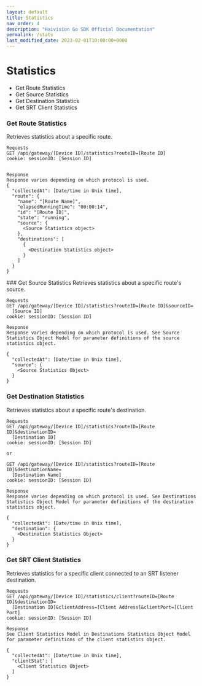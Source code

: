 ```yaml
---
layout: default
title: Statistics
nav_order: 4
description: "Haivision Go SDK Official Documentation"
permalink: /stats
last_modified_date: 2023-02-01T10:00:00+0000
---
```


# Statistics

- Get Route Statistics
- Get Source Statistics
- Get Destination Statistics
- Get SRT Client Statistics

### Get Route Statistics

Retrieves statistics about a specific route.
```
Requests
GET /api/gateway/[Device ID]/statistics?routeID=[Route ID]
cookie: sessionID: [Session ID]


Response
Response varies depending on which protocol is used.
{
  "collectedAt": [Date/time in Unix time],
  "route": {
    "name": "[Route Name]",
    "elapsedRunningTime": "00:00:14",
    "id": "[Route ID]",
    "state": "running",
    "source": {
      <Source Statistics object>
    },
    "destinations": [
      {
        <Destination Statistics object>
      }
    ]
  }
}
```

### Get Source Statistics
Retrieves statistics about a specific route's source.
```
Requests
GET /api/gateway/[Device ID]/statistics?routeID=[Route ID]&sourceID=
  [Source ID]
cookie: sessionID: [Session ID]

Response
Response varies depending on which protocol is used. See Source Statistics Object Model for parameter definitions of the source statistics object.

{
  "collectedAt": [Date/time in Unix time],
  "source": {
    <Source Statistics Object>
  }
}

```

### Get Destination Statistics

Retrieves statistics about a specific route's destination.

```
Requests
GET /api/gateway/[Device ID]/statistics?routeID=[Route ID]&destinationID=
  [Destination ID]
cookie: sessionID: [Session ID]

or

GET /api/gateway/[Device ID]/statistics?routeID=[Route ID]&destinationName=
  [Destination Name]
cookie: sessionID: [Session ID]

Response
Response varies depending on which protocol is used. See Destinations Statistics Object Model for parameter definitions of the destination statistics object.

{
  "collectedAt": [Date/time in Unix time],
  "destination": {
    <Destination Statistics Object>
  }
}

```

### Get SRT Client Statistics

Retrieves statistics for a specific client connected to an SRT listener destination.

```
Requests
GET /api/gateway/[Device ID]/statistics/client?routeID=[Route ID]&destinationID=
  [Destination ID]&clientAddress=[Client Address]&clientPort=[Client Port]
cookie: sessionID: [Session ID]

Response
See Client Statistics Model in Destinations Statistics Object Model for parameter definitions of the client statistics object.

{
  "collectedAt": [Date/time in Unix time],
  "clientStat": [
    <Client Statistics Object>
  ]
}
```